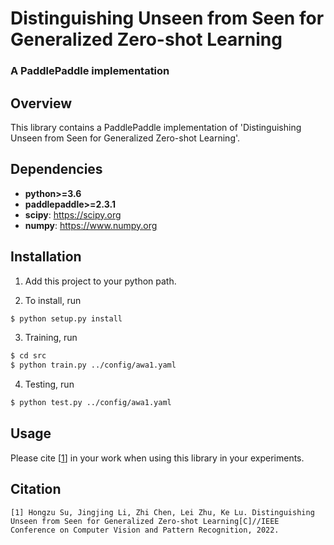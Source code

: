 # Distinguishing Unseen from Seen for Generalized Zero-shot Learning
### A PaddlePaddle implementation

## Overview
This library contains a PaddlePaddle implementation of 'Distinguishing Unseen from Seen for Generalized Zero-shot Learning'. 


## Dependencies

* **python>=3.6**
* **paddlepaddle>=2.3.1**
* **scipy**: https://scipy.org
* **numpy**: https://www.numpy.org

## Installation

1. Add this project to your python path.

2. To install, run

```bash
$ python setup.py install
```

3. Training, run

```bash
$ cd src
$ python train.py ../config/awa1.yaml
```
4. Testing, run

```bash
$ python test.py ../config/awa1.yaml
```

## Usage

Please cite [[1](#citation)] in your work when using this library in your experiments.



## Citation
```
[1] Hongzu Su, Jingjing Li, Zhi Chen, Lei Zhu, Ke Lu. Distinguishing Unseen from Seen for Generalized Zero-shot Learning[C]//IEEE Conference on Computer Vision and Pattern Recognition, 2022.
```

